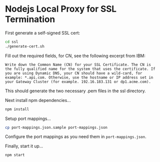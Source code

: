 Nodejs Local Proxy for SSL Termination
======================================
First generate a self-signed SSL cert:
```sh
cd ssl
./generate-cert.sh
```
Fill out the required fields, for CN, see the following excerpt from IBM:
  
```
Write down the Common Name (CN) for your SSL Certificate. The CN is the fully qualified name for the system that uses the certificate. If you are using Dynamic DNS, your CN should have a wild-card, for example: *.api.com. Otherwise, use the hostname or IP address set in your Gateway Cluster (for example. 192.16.183.131 or dp1.acme.com).
```  

This should generate the two necessary .pem files in the ssl directory.

Next install npm dependencies...
```sh
npm install
```

Setup port mappings...
```sh
cp port-mappings.json.sample port-mappings.json
```

Configure the port mappings as you need them in ```port-mappings.json```.

Finally, start it up...  
```
npm start
```
